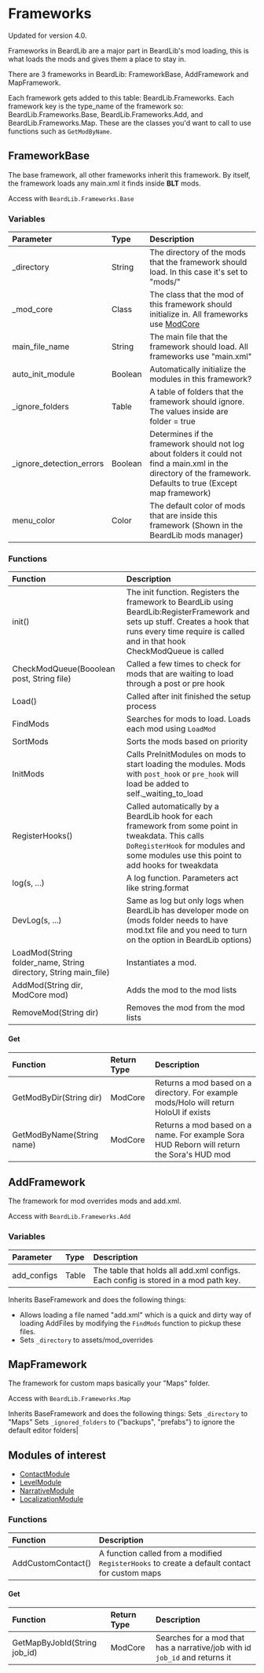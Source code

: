 # Frameworks

Updated for version 4.0.

Frameworks in BeardLib are a major part in BeardLib's mod loading, this is what loads the mods and gives them a place to stay in.

There are 3 frameworks in BeardLib: FrameworkBase, AddFramework and MapFramework.

Each framework gets added to this table: BeardLib.Frameworks. Each framework key is the type\_name of the framework so: BeardLib.Frameworks.Base, BeardLib.Frameworks.Add, and BeardLib.Frameworks.Map. These are the classes you'd want to call to use functions such as `GetModByName`.

## FrameworkBase

The base framework, all other frameworks inherit this framework. By itself, the framework loads any main.xml it finds inside **BLT** mods.

Access with `BeardLib.Frameworks.Base`

### Variables

| Parameter | Type | Description |
| :--- | :--- | :--- |
| \_directory | String | The directory of the mods that the framework should load. In this case it's set to "mods/" |
| \_mod\_core | Class | The class that the mod of this framework should initialize in. All frameworks use [ModCore](https://github.com/simon-wh/PAYDAY-2-BeardLib/wiki/ModCore) |
| main\_file\_name | String | The main file that the framework should load. All frameworks use "main.xml" |
| auto\_init\_module | Boolean | Automatically initialize the modules in this framework? |
| \_ignore\_folders | Table | A table of folders that the framework should ignore. The values inside are folder = true |
| \_ignore\_detection\_errors | Boolean | Determines if the framework should not log about folders it could not find a main.xml in the directory of the framework. Defaults to true \(Except map framework\) |
| menu\_color | Color | The default color of mods that are inside this framework \(Shown in the BeardLib mods manager\) |

### Functions

| Function | Description |
| :--- | :--- |
| init\(\) | The init function. Registers the framework to BeardLib using BeardLib:RegisterFramework and sets up stuff. Creates a hook that runs every time require is called and in that hook CheckModQueue is called |
| CheckModQueue\(Booolean post, String file\) | Called a few times to check for mods that are waiting to load through a post or pre hook |
| Load\(\) | Called after init finished the setup process |
| FindMods | Searches for mods to load. Loads each mod using `LoadMod` |
| SortMods | Sorts the mods based on priority |
| InitMods | Calls PreInitModules on mods to start loading the modules. Mods with `post_hook` or `pre_hook` will load be added to self.\_waiting\_to\_load |
| RegisterHooks\(\) | Called automatically by a BeardLib hook for each framework from some point in tweakdata. This calls `DoRegisterHook` for modules and some modules use this point to add hooks for tweakdata |
| log\(s, ...\) | A log function. Parameters act like string.format |
| DevLog\(s, ...\) | Same as log but only logs when BeardLib has developer mode on \(mods folder needs to have mod.txt file and you need to turn on the option in BeardLib options\) |
| LoadMod\(String folder\_name, String directory, String main\_file\) | Instantiates a mod.  |
| AddMod\(String dir, ModCore mod\) | Adds the mod to the mod lists |
| RemoveMod\(String dir\) | Removes the mod from the mod lists |

#### Get

| Function | Return Type | Description |
| :--- | :--- | :--- |
| GetModByDir\(String dir\) | ModCore | Returns a mod based on a directory. For example mods/Holo will return HoloUI if exists |
| GetModByName\(String name\) | ModCore | Returns a mod based on a name. For example Sora HUD Reborn will return the Sora's HUD mod |

## AddFramework

The framework for mod overrides mods and add.xml.

Access with `BeardLib.Frameworks.Add`

### Variables

| Parameter | Type | Description |
| :--- | :--- | :--- |
| add\_configs | Table | The table that holds all add.xml configs. Each config is stored in a mod path key. |

Inherits BaseFramework and does the following things:

* Allows loading a file named "add.xml" which is a quick and dirty way of loading AddFiles by modifying the `FindMods` function to pickup these files.
* Sets `_directory` to assets/mod\_overrides

## MapFramework

The framework for custom maps basically your "Maps" folder.

Access with `BeardLib.Frameworks.Map`

Inherits BaseFramework and does the following things: Sets `_directory` to "Maps" Sets `_ignored_folders` to {"backups", "prefabs"} to ignore the default editor folders\|

## Modules of interest

* [ContactModule](https://github.com/GreatBigBushyBeard/PAYDAY-2-BeardLib/wiki/ContactModule)
* [LevelModule](https://github.com/GreatBigBushyBeard/PAYDAY-2-BeardLib/wiki/LevelModule)
* [NarrativeModule](https://github.com/GreatBigBushyBeard/PAYDAY-2-BeardLib/wiki/NarrativeModule)
* [LocalizationModule](https://github.com/GreatBigBushyBeard/PAYDAY-2-BeardLib/wiki/LocalizationModule)

### Functions

| Function | Description |
| :--- | :--- |
| AddCustomContact\(\) | A function called from a modified `RegisterHooks` to create a default contact for custom maps |

#### Get

| Function | Return Type | Description |
| :--- | :--- | :--- |
| GetMapByJobId\(String job\_id\) | ModCore | Searches for a mod that has a narrative/job with id `job_id` and returns it |

